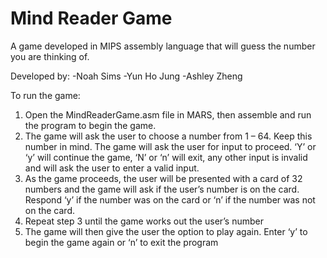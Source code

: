 # Mind Reader Game
A game developed in MIPS assembly language that will guess the number you are thinking of.

Developed by:
-Noah Sims
-Yun Ho Jung
-Ashley Zheng

To run the game:
1)	Open the MindReaderGame.asm file in MARS, then assemble and run the program to begin the game.
2)	The game will ask the user to choose a number from 1 – 64. Keep this number in mind. The game will ask the user for input to proceed. ‘Y’ or ‘y’ will continue the game, ‘N’ or     ‘n’ will exit, any other input is invalid and will ask the user to enter a valid input.
3)	As the game proceeds, the user will be presented with a card of 32 numbers and the game will ask if the user’s number is on the card. Respond ‘y’ if the number was on the card     or ‘n’ if the number was not on the card.
4)	Repeat step 3 until the game works out the user’s number
5)	The game will then give the user the option to play again. Enter ‘y’ to begin the game again or ‘n’ to exit the program
